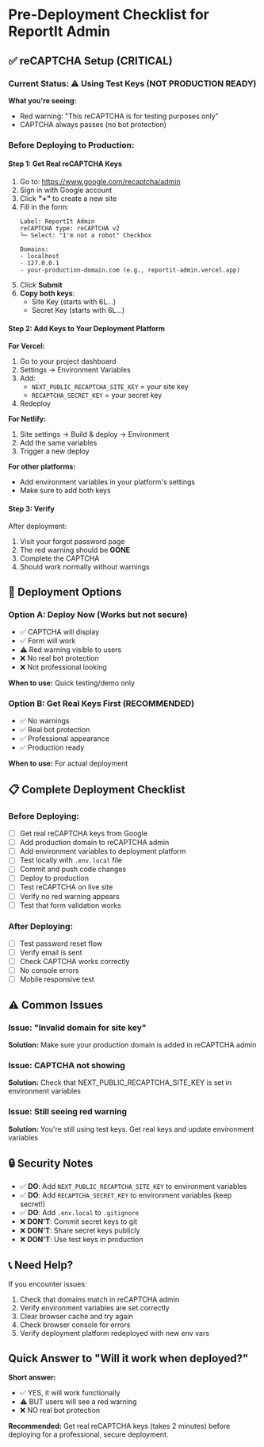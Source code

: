 # Pre-Deployment Checklist for ReportIt Admin

## ✅ reCAPTCHA Setup (CRITICAL)

### Current Status: ⚠️ Using Test Keys (NOT PRODUCTION READY)

**What you're seeing:**
- Red warning: "This reCAPTCHA is for testing purposes only"
- CAPTCHA always passes (no bot protection)

### Before Deploying to Production:

#### Step 1: Get Real reCAPTCHA Keys
1. Go to: https://www.google.com/recaptcha/admin
2. Sign in with Google account
3. Click **"+"** to create a new site
4. Fill in the form:
   ```
   Label: ReportIt Admin
   reCAPTCHA type: reCAPTCHA v2
   └─ Select: "I'm not a robot" Checkbox
   
   Domains:
   - localhost
   - 127.0.0.1
   - your-production-domain.com (e.g., reportit-admin.vercel.app)
   ```
5. Click **Submit**
6. **Copy both keys**:
   - Site Key (starts with 6L...)
   - Secret Key (starts with 6L...)

#### Step 2: Add Keys to Your Deployment Platform

**For Vercel:**
1. Go to your project dashboard
2. Settings → Environment Variables
3. Add:
   - `NEXT_PUBLIC_RECAPTCHA_SITE_KEY` = your site key
   - `RECAPTCHA_SECRET_KEY` = your secret key
4. Redeploy

**For Netlify:**
1. Site settings → Build & deploy → Environment
2. Add the same variables
3. Trigger a new deploy

**For other platforms:**
- Add environment variables in your platform's settings
- Make sure to add both keys

#### Step 3: Verify
After deployment:
1. Visit your forgot password page
2. The red warning should be **GONE**
3. Complete the CAPTCHA
4. Should work normally without warnings

## 🚀 Deployment Options

### Option A: Deploy Now (Works but not secure)
- ✅ CAPTCHA will display
- ✅ Form will work
- ⚠️ Red warning visible to users
- ❌ No real bot protection
- ❌ Not professional looking

**When to use:** Quick testing/demo only

### Option B: Get Real Keys First (RECOMMENDED)
- ✅ No warnings
- ✅ Real bot protection
- ✅ Professional appearance
- ✅ Production ready

**When to use:** For actual deployment

## 📋 Complete Deployment Checklist

### Before Deploying:
- [ ] Get real reCAPTCHA keys from Google
- [ ] Add production domain to reCAPTCHA admin
- [ ] Add environment variables to deployment platform
- [ ] Test locally with `.env.local` file
- [ ] Commit and push code changes
- [ ] Deploy to production
- [ ] Test reCAPTCHA on live site
- [ ] Verify no red warning appears
- [ ] Test that form validation works

### After Deploying:
- [ ] Test password reset flow
- [ ] Verify email is sent
- [ ] Check CAPTCHA works correctly
- [ ] No console errors
- [ ] Mobile responsive test

## ⚠️ Common Issues

### Issue: "Invalid domain for site key"
**Solution:** Make sure your production domain is added in reCAPTCHA admin

### Issue: CAPTCHA not showing
**Solution:** Check that NEXT_PUBLIC_RECAPTCHA_SITE_KEY is set in environment variables

### Issue: Still seeing red warning
**Solution:** You're still using test keys. Get real keys and update environment variables

## 🔒 Security Notes

- ✅ **DO**: Add `NEXT_PUBLIC_RECAPTCHA_SITE_KEY` to environment variables
- ✅ **DO**: Add `RECAPTCHA_SECRET_KEY` to environment variables (keep secret!)
- ✅ **DO**: Add `.env.local` to `.gitignore`
- ❌ **DON'T**: Commit secret keys to git
- ❌ **DON'T**: Share secret keys publicly
- ❌ **DON'T**: Use test keys in production

## 📞 Need Help?

If you encounter issues:
1. Check that domains match in reCAPTCHA admin
2. Verify environment variables are set correctly
3. Clear browser cache and try again
4. Check browser console for errors
5. Verify deployment platform redeployed with new env vars

## Quick Answer to "Will it work when deployed?"

**Short answer:** 
- ✅ YES, it will work functionally
- ⚠️ BUT users will see a red warning
- ❌ NO real bot protection

**Recommended:**
Get real reCAPTCHA keys (takes 2 minutes) before deploying for a professional, secure deployment.
